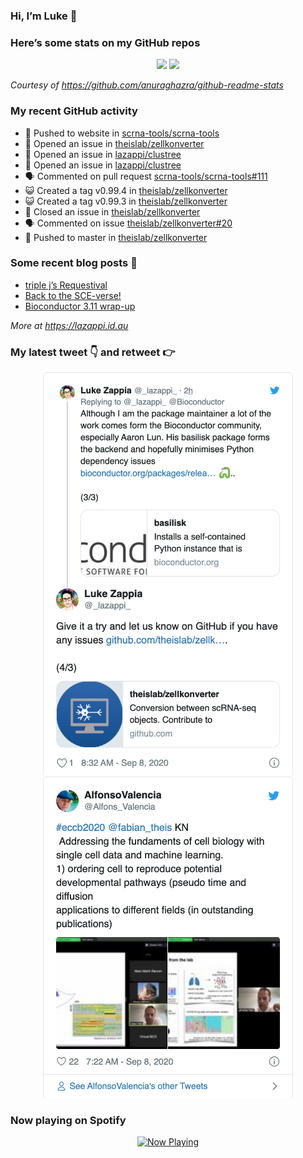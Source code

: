 
<!-- README.md is generated from README.Rmd. Please edit that file -->

### Hi, I’m Luke 👋

<!--
**lazappi/lazappi** is a ✨ _special_ ✨ repository because its `README.md` (this file) appears on your GitHub profile.

Here are some ideas to get you started:

- 🔭 I’m currently working on ...
- 🌱 I’m currently learning ...
- 👯 I’m looking to collaborate on ...
- 🤔 I’m looking for help with ...
- 💬 Ask me about ...
- 📫 How to reach me: ...
- 😄 Pronouns: ...
- ⚡ Fun fact: ...
-->

### Here’s some stats on my GitHub repos

<p align="center">

<img src="https://github-readme-stats.vercel.app/api?username=lazappi&count_private=true&show_icons=true&theme=buefy&hide_title=True">
<img src="https://github-readme-stats.vercel.app/api/top-langs/?username=lazappi&hide=html&theme=buefy&layout=compact">

</p>

*Courtesy of <https://github.com/anuraghazra/github-readme-stats>*

### My recent GitHub activity

  - 📨 Pushed to website in
    [scrna-tools/scrna-tools](https://github.com/scrna-tools/scrna-tools)
  - 🤔 Opened an issue in
    [theislab/zellkonverter](https://github.com/theislab/zellkonverter)
  - 🤔 Opened an issue in
    [lazappi/clustree](https://github.com/lazappi/clustree)
  - 🤔 Opened an issue in
    [lazappi/clustree](https://github.com/lazappi/clustree)
  - 🗣 Commented on pull request
    [scrna-tools/scrna-tools\#111](https://github.com/scrna-tools/scrna-tools#111)
  - 😺 Created a tag v0.99.4 in
    [theislab/zellkonverter](https://github.com/theislab/zellkonverter)
  - 😺 Created a tag v0.99.3 in
    [theislab/zellkonverter](https://github.com/theislab/zellkonverter)
  - 🎊 Closed an issue in
    [theislab/zellkonverter](https://github.com/theislab/zellkonverter)
  - 🗣 Commented on issue
    [theislab/zellkonverter\#20](https://github.com/theislab/zellkonverter#20)
  - 📨 Pushed to master in
    [theislab/zellkonverter](https://github.com/theislab/zellkonverter)

### Some recent blog posts 📝

  - [triple j’s
    Requestival](https://lazappi.id.au/post/2020-07-11-requestival/)
  - [Back to the
    SCE-verse\!](https://lazappi.id.au/post/2020-05-12-back-to-the-sce-verse/)
  - [Bioconductor 3.11
    wrap-up](https://lazappi.id.au/post/2020-04-29-bioconductor-3-11-wrap-up/)

*More at <https://lazappi.id.au>*

### My latest tweet 👇 and retweet 👉


<p align="center">

<a href="https://twitter.com/_lazappi_/status/1303249887061045260">
<img src="https://github.com/lazappi/lazappi/raw/master/README_files/figure-gfm/tweets-1.png" width="400">
</a> <a href="https://twitter.com/_lazappi_/status/1303246303279882240">
<img src="https://github.com/lazappi/lazappi/raw/master/README_files/figure-gfm/tweets-2.png" width="400">
</a>

</p>

### Now playing on Spotify

<p align="center">

<a href="https://now-playing-profile.lazappi.vercel.app/now-playing?open">
<img src="https://now-playing-profile.lazappi.vercel.app/now-playing" width="256" height="64" alt="Now Playing">
</a>

</p>
